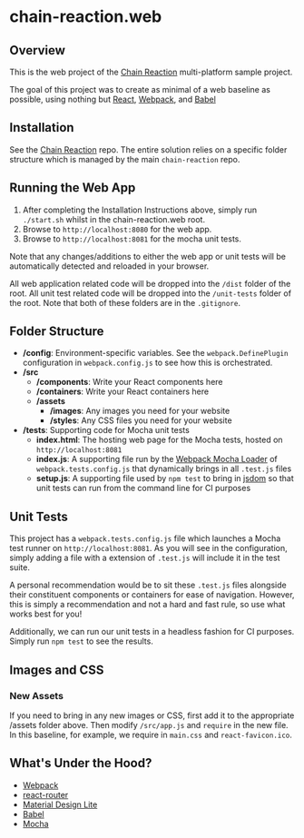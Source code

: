 # chain-reaction.web

## Overview

This is the web project of the [Chain Reaction](https://github.com/ericnograles/chain-reaction) multi-platform sample project.

The goal of this project was to create as minimal of a web baseline as possible, using nothing but [React](https://facebook.github.io/react/), [Webpack](https://webpack.github.io/), and [Babel](https://babeljs.io/)

## Installation

See the [Chain Reaction](https://github.com/ericnograles/chain-reaction) repo.  The entire solution relies on a specific folder structure which is managed by the main `chain-reaction` repo.

## Running the Web App

1. After completing the Installation Instructions above, simply run `./start.sh` whilst in the chain-reaction.web root.
2. Browse to `http://localhost:8080` for the web app.
3. Browse to `http://localhost:8081` for the mocha unit tests.

Note that any changes/additions to either the web app or unit tests will be automatically detected and reloaded in your browser.

All web application related code will be dropped into the `/dist` folder of the root.  All unit test related code will be dropped into the `/unit-tests` folder of the root.  Note that both of these folders are in the `.gitignore`.

## Folder Structure
* **/config**: Environment-specific variables.  See the `webpack.DefinePlugin` configuration in `webpack.config.js` to see how this is orchestrated.
* **/src**
    * **/components**: Write your React components here
    * **/containers**: Write your React containers here
    * **/assets**
        * **/images**: Any images you need for your website
        * **/styles**: Any CSS files you need for your website
* **/tests**: Supporting code for Mocha unit tests
    * **index.html**: The hosting web page for the Mocha tests, hosted on `http://localhost:8081`
    * **index.js**: A supporting file run by the [Webpack Mocha Loader](https://github.com/webpack/mocha-loader) of `webpack.tests.config.js` that dynamically brings in all `.test.js` files
    * **setup.js**: A supporting file used by `npm test` to bring in [jsdom](https://github.com/tmpvar/jsdom) so that unit tests can run from the command line for CI purposes

## Unit Tests

This project has a `webpack.tests.config.js` file which launches a Mocha test runner on `http://localhost:8081`.  As you will see in the configuration, simply adding a file with a extension of `.test.js` will include it in the test suite.

A personal recommendation would be to sit these `.test.js` files alongside their constituent components or containers for ease of navigation.  However, this is simply a recommendation and not a hard and fast rule, so use what works best for you!

Additionally, we can run our unit tests in a headless fashion for CI purposes.  Simply run `npm test` to see the results.

## Images and CSS

### New Assets

If you need to bring in any new images or CSS, first add it to the appropriate /assets folder above.  Then modify `/src/app.js` and `require` in the new file.  In this baseline, for example, we require in `main.css` and `react-favicon.ico`.

## What's Under the Hood?
* [Webpack](https://webpack.github.io/)
* [react-router](https://github.com/reactjs/react-router)
* [Material Design Lite](https://github.com/google/material-design-lite)
* [Babel](https://babeljs.io/)
* [Mocha](https://mochajs.org/)